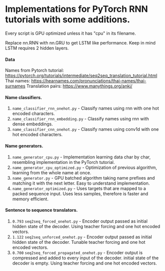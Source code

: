 # Implementations for PyTorch RNN tutorials with some additions.


Every script is GPU optimized unless it has "cpu" in its filename.

Replace nn.RNN with nn.GRU to get LSTM like performance. Keep in mind LSTM requires 2 hidden layers.


#### Data
Names from Pytorch tutorial: https://pytorch.org/tutorials/intermediate/seq2seq_translation_tutorial.html
Thai names: https://hearnames.com/pronunciations/thai-names/thai-surnames
Translation pairs: https://www.manythings.org/anki/


#### Name classifiers.
1. `name_classifier_rnn_onehot.py` - Classify names using rnn with one hot encoded characters.
2. `name_classifier_rnn_embedding.py` - Classify names using rnn with dense embeddings.
3. `name_classifier_cnn_onehot.py` - Classify names using conv1d with one hot encoded characters.

#### Name generators.
1. `name_generator_cpu.py` - Implementation learning data char by char, resembling implementation in the PyTorch tutorial.
2. `name_generator_cpu_optimized.py` - Optimization of previous algorithm, learning from the whole name at once.
3. `name_generator.py` - GPU batched algorithm taking name prefixes and matching it with the next letter. Easy to understand implementation.
4. `name_generator_optimized.py` - Uses targets that are mapped to a packed sequence input. Uses less samples, therefore is faster and memory efficient.

#### Sentence to sequence translators.
1. `0.793` `seq2seq_forced_onehot.py` - Encoder output passed as initial hidden state of the decoder. Using teacher forcing and one hot encoded vectors.
2. `1.122` `seq2seq_unforced_onehot.py` - Encoder output passed as initial hidden state of the decoder. Tunable teacher forcing and one hot encoded vectors.
3. `0.700` `seq2seq_forced_propagated_onehot.py` - Encoder output is compressed and added to every input of the decoder. initial state of the decoder is empty. Using teacher forcing and one hot encoded vectors.
